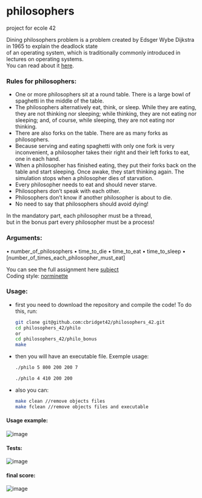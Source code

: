 # philosophers
project for ecole 42

Dining philosophers problem is a problem created by Edsger Wybe Dijkstra in 1965 to explain the deadlock state  
of an operating system, which is traditionally commonly introduced in lectures on operating systems.  
You can read about it [here](https://en.wikipedia.org/wiki/Dining_philosophers_problem).
  
### Rules for philosophers:  
* One or more philosophers sit at a round table.
  There is a large bowl of spaghetti in the middle of the table.
* The philosophers alternatively eat, think, or sleep.
  While they are eating, they are not thinking nor sleeping; while thinking, they are not eating nor sleeping;
  and, of course, while sleeping, they are not eating nor thinking.
* There are also forks on the table. There are as many forks as philosophers.
* Because serving and eating spaghetti with only one fork is very inconvenient, a
  philosopher takes their right and their left forks to eat, one in each hand.
* When a philosopher has finished eating, they put their forks back on the table and start sleeping.
  Once awake, they start thinking again. The simulation stops when a philosopher dies of starvation.
* Every philosopher needs to eat and should never starve.
* Philosophers don’t speak with each other.
* Philosophers don’t know if another philosopher is about to die.
* No need to say that philosophers should avoid dying!
  
In the mandatory part, each philosopher must be a thread,  
but in the bonus part every philosopher must be a process!  
  
### Arguments:
• number_of_philosophers
• time_to_die
• time_to_eat
• time_to_sleep
• [number_of_times_each_philosopher_must_eat]
  
You can see the full assignment here [subject](https://github.com/cbridget42/philosophers_42/blob/main/subject/en.subject.pdf)  
Coding style: [norminette](https://github.com/cbridget42/philosophers_42/blob/main/subject/en.norm.pdf)  
  
### Usage:
* first you need to download the repository and compile the code! To do this, run:
	```bash
	git clone git@github.com:cbridget42/philosophers_42.git
	cd philosophers_42/philo
    or
    cd philosophers_42/philo_bonus
	make
	```
* then you will have an executable file. Exemple usage:
    ```bash
	./philo 5 800 200 200 7
	```
	```bash
    ./philo 4 410 200 200
	```
* also you can:
	```bash
	make clean //remove objects files
	make fclean //remove objects files and executable
	```
  
#### Usage example:
![image](https://github.com/cbridget42/philosophers_42/blob/main/images/phylo.svg)
  
#### Tests:
![image](https://github.com/cbridget42/philosophers_42/blob/main/images/Screenshot%20from%202022-11-16%2018-34-56.png)
  
#### final score:
![image](https://github.com/cbridget42/philosophers_42/blob/main/images/Screenshot%20from%202022-11-16%2018-47-26.png)
  